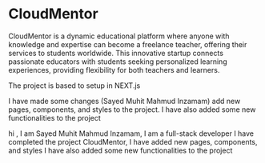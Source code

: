 # CloudMentor
CloudMentor is a dynamic educational platform where anyone with knowledge and expertise can become a freelance teacher, offering their services to students worldwide. This innovative startup connects passionate educators with students seeking personalized learning experiences, providing flexibility for both teachers and learners. 

The project is based to setup in NEXT.js

I have made  some  changes (Sayed Muhit Mahmud Inzamam) add new pages, components, and styles to the project. I have also added some new functionalities to the project

hi , I am Sayed Muhit Mahmud Inzamam, I am a full-stack developer
I have completed the project CloudMentor, I have added new pages, components, and styles
I have also added some new functionalities to the project
